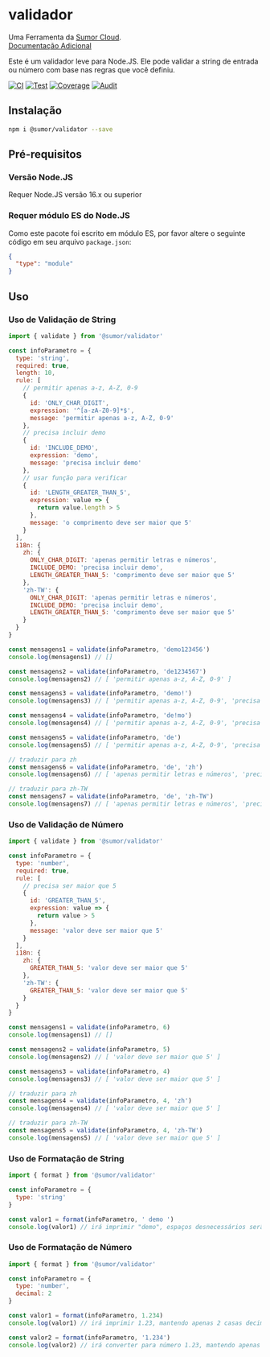 # validador

Uma Ferramenta da [Sumor Cloud](https://sumor.cloud).  
[Documentação Adicional](https://sumor.cloud)

Este é um validador leve para Node.JS.
Ele pode validar a string de entrada ou número com base nas regras que você definiu.

[![CI](https://github.com/sumor-cloud/validator/actions/workflows/ci.yml/badge.svg)](https://github.com/sumor-cloud/validator/actions/workflows/ci.yml)
[![Test](https://github.com/sumor-cloud/validator/actions/workflows/ut.yml/badge.svg)](https://github.com/sumor-cloud/validator/actions/workflows/ut.yml)
[![Coverage](https://github.com/sumor-cloud/validator/actions/workflows/coverage.yml/badge.svg)](https://github.com/sumor-cloud/validator/actions/workflows/coverage.yml)
[![Audit](https://github.com/sumor-cloud/validator/actions/workflows/audit.yml/badge.svg)](https://github.com/sumor-cloud/validator/actions/workflows/audit.yml)

## Instalação

```bash
npm i @sumor/validator --save
```

## Pré-requisitos

### Versão Node.JS

Requer Node.JS versão 16.x ou superior

### Requer módulo ES do Node.JS

Como este pacote foi escrito em módulo ES,
por favor altere o seguinte código em seu arquivo `package.json`:

```json
{
  "type": "module"
}
```

## Uso

### Uso de Validação de String

```js
import { validate } from '@sumor/validator'

const infoParametro = {
  type: 'string',
  required: true,
  length: 10,
  rule: [
    // permitir apenas a-z, A-Z, 0-9
    {
      id: 'ONLY_CHAR_DIGIT',
      expression: '^[a-zA-Z0-9]*$',
      message: 'permitir apenas a-z, A-Z, 0-9'
    },
    // precisa incluir demo
    {
      id: 'INCLUDE_DEMO',
      expression: 'demo',
      message: 'precisa incluir demo'
    },
    // usar função para verificar
    {
      id: 'LENGTH_GREATER_THAN_5',
      expression: value => {
        return value.length > 5
      },
      message: 'o comprimento deve ser maior que 5'
    }
  ],
  i18n: {
    zh: {
      ONLY_CHAR_DIGIT: 'apenas permitir letras e números',
      INCLUDE_DEMO: 'precisa incluir demo',
      LENGTH_GREATER_THAN_5: 'comprimento deve ser maior que 5'
    },
    'zh-TW': {
      ONLY_CHAR_DIGIT: 'apenas permitir letras e números',
      INCLUDE_DEMO: 'precisa incluir demo',
      LENGTH_GREATER_THAN_5: 'comprimento deve ser maior que 5'
    }
  }
}

const mensagens1 = validate(infoParametro, 'demo123456')
console.log(mensagens1) // []

const mensagens2 = validate(infoParametro, 'de1234567')
console.log(mensagens2) // [ 'permitir apenas a-z, A-Z, 0-9' ]

const mensagens3 = validate(infoParametro, 'demo!')
console.log(mensagens3) // [ 'permitir apenas a-z, A-Z, 0-9', 'precisa incluir demo' ]

const mensagens4 = validate(infoParametro, 'de!mo')
console.log(mensagens4) // [ 'permitir apenas a-z, A-Z, 0-9', 'precisa incluir demo' ]

const mensagens5 = validate(infoParametro, 'de')
console.log(mensagens5) // [ 'permitir apenas a-z, A-Z, 0-9', 'precisa incluir demo', 'o comprimento deve ser maior que 5' ]

// traduzir para zh
const mensagens6 = validate(infoParametro, 'de', 'zh')
console.log(mensagens6) // [ 'apenas permitir letras e números', 'precisa incluir demo', 'comprimento deve ser maior que 5' ]

// traduzir para zh-TW
const mensagens7 = validate(infoParametro, 'de', 'zh-TW')
console.log(mensagens7) // [ 'apenas permitir letras e números', 'precisa incluir demo', 'comprimento deve ser maior que 5' ]
```

### Uso de Validação de Número

```js
import { validate } from '@sumor/validator'

const infoParametro = {
  type: 'number',
  required: true,
  rule: [
    // precisa ser maior que 5
    {
      id: 'GREATER_THAN_5',
      expression: value => {
        return value > 5
      },
      message: 'valor deve ser maior que 5'
    }
  ],
  i18n: {
    zh: {
      GREATER_THAN_5: 'valor deve ser maior que 5'
    },
    'zh-TW': {
      GREATER_THAN_5: 'valor deve ser maior que 5'
    }
  }
}

const mensagens1 = validate(infoParametro, 6)
console.log(mensagens1) // []

const mensagens2 = validate(infoParametro, 5)
console.log(mensagens2) // [ 'valor deve ser maior que 5' ]

const mensagens3 = validate(infoParametro, 4)
console.log(mensagens3) // [ 'valor deve ser maior que 5' ]

// traduzir para zh
const mensagens4 = validate(infoParametro, 4, 'zh')
console.log(mensagens4) // [ 'valor deve ser maior que 5' ]

// traduzir para zh-TW
const mensagens5 = validate(infoParametro, 4, 'zh-TW')
console.log(mensagens5) // [ 'valor deve ser maior que 5' ]
```

### Uso de Formatação de String

```js
import { format } from '@sumor/validator'

const infoParametro = {
  type: 'string'
}

const valor1 = format(infoParametro, ' demo ')
console.log(valor1) // irá imprimir "demo", espaços desnecessários serão removidos
```

### Uso de Formatação de Número

```js
import { format } from '@sumor/validator'

const infoParametro = {
  type: 'number',
  decimal: 2
}

const valor1 = format(infoParametro, 1.234)
console.log(valor1) // irá imprimir 1.23, mantendo apenas 2 casas decimais

const valor2 = format(infoParametro, '1.234')
console.log(valor2) // irá converter para número 1.23, mantendo apenas 2 casas decimais
```